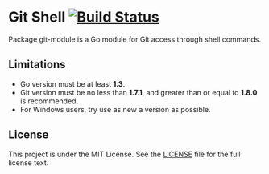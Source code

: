 # Git Shell [![Build Status](https://travis-ci.org/gogits/git-module.svg?branch=master)](https://travis-ci.org/gogits/git-module)

Package git-module is a Go module for Git access through shell commands.

## Limitations

- Go version must be at least **1.3**.
- Git version must be no less than **1.7.1**, and greater than or equal to **1.8.0** is recommended.
- For Windows users, try use as new a version as possible.

## License

This project is under the MIT License. See the [LICENSE](LICENSE) file for the full license text.
